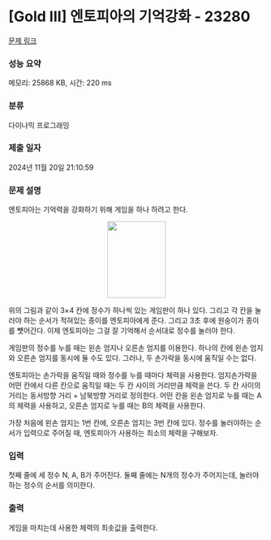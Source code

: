 # [Gold III] 엔토피아의 기억강화 - 23280 

[문제 링크](https://www.acmicpc.net/problem/23280) 

### 성능 요약

메모리: 25868 KB, 시간: 220 ms

### 분류

다이나믹 프로그래밍

### 제출 일자

2024년 11월 20일 21:10:59

### 문제 설명

<p>엔토피아는 기억력을 강화하기 위해 게임을 하나 하려고 한다.</p>

<p style="text-align: center;"><img alt="" src="https://upload.acmicpc.net/22a384e5-649c-47f4-a4dd-aab80df76280/-/preview/" style="width: 115px; height: 151px;"></p>

<p>위의 그림과 같이 3×4 칸에 정수가 하나씩 있는 게임판이 하나 있다. 그리고 각 칸을 눌러야 하는 순서가 적혀있는 종이를 엔토피아에게 준다. 그리고 3초 후에 원숭이가 종이를 뻇어간다. 이제 엔토피아는 그걸 잘 기억해서 순서대로 정수를 눌러야 한다.</p>

<p>게임판의 정수를 누를 때는 왼손 엄지나 오른손 엄지를 이용한다. 하나의 칸에 왼손 엄지와 오른손 엄지를 동시에 둘 수도 있다. 그러나, 두 손가락을 동시에 움직일 수는 없다.</p>

<p>엔토피아는 손가락을 움직일 때와 정수를 누를 때마다 체력을 사용한다. 엄지손가락을 어떤 칸에서 다른 칸으로 움직일 때는 두 칸 사이의 거리만큼 체력을 쓴다. 두 칸 사이의 거리는 동서방향 거리 + 남북방향 거리로 정의한다. 어떤 칸을 왼손 엄지로 누를 때는 A의 체력을 사용하고, 오른손 엄지로 누를 때는 B의 체력을 사용한다.</p>

<p>가장 처음에 왼손 엄지는 1번 칸에, 오른손 엄지는 3번 칸에 있다. 정수를 눌러야하는 순서가 입력으로 주어질 때, 엔토피아가 사용하는 최소의 체력을 구해보자.</p>

### 입력 

 <p>첫째 줄에 세 정수 N, A, B가 주어진다. 둘째 줄에는 N개의 정수가 주어지는데, 눌러야하는 정수의 순서를 의미한다.</p>

### 출력 

 <p>게임을 마치는데 사용한 체력의 최솟값을 출력한다.</p>

